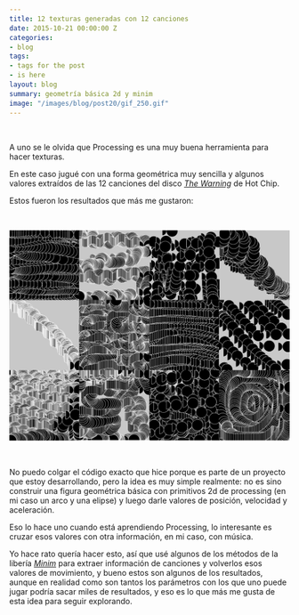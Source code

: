 ```yaml
---
title: 12 texturas generadas con 12 canciones
date: 2015-10-21 00:00:00 Z
categories:
- blog
tags:
- tags for the post
- is here
layout: blog
summary: geometría básica 2d y minim
image: "/images/blog/post20/gif_250.gif"
---
```


<br>

A uno se le olvida que Processing es una muy buena herramienta para hacer texturas.

En este caso jugué con una forma geométrica muy sencilla y algunos valores extraídos de las 12 canciones del disco [*The Warning*](https://open.spotify.com/album/4AZpJ7WG1RFcimSggc05ZC) de Hot Chip.

Estos fueron los resultados que más me gustaron:

<br>

![Alt text](/images/blog/post20/2.png)    

<br>

No puedo colgar el código exacto que hice porque es parte de un proyecto que estoy desarrollando, pero la idea es muy simple realmente: no es sino construir una figura geométrica básica con primitivos 2d de processing (en mi caso un arco y una elipse) y luego darle valores de posición, velocidad y aceleración. 

Eso lo hace uno cuando está aprendiendo Processing, lo interesante es cruzar esos valores con otra información, en mi caso, con música.

Yo hace rato quería hacer esto, así que usé algunos de los métodos de la libería [*Minim*](http://code.compartmental.net/tools/minim/) para extraer información de canciones y volverlos esos valores de movimiento, y bueno estos son algunos de los resultados, aunque en realidad como son tantos los parámetros con los que uno puede jugar podría sacar miles de resultados, y eso es lo que más me gusta de esta idea para seguir explorando. 



<br>
<br>
<br>

